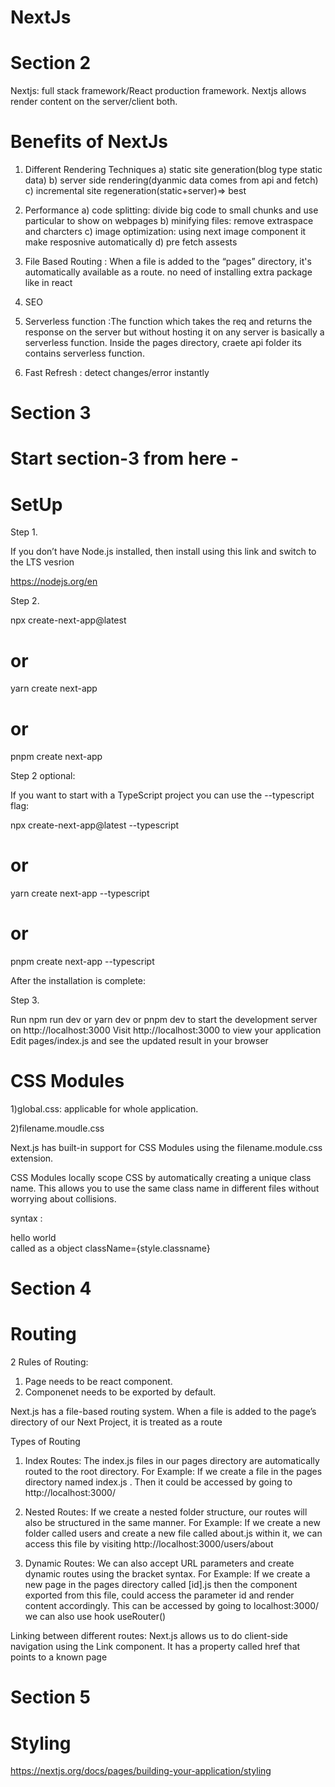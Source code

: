 # NextJs

# Section 2

Nextjs: full stack framework/React production framework.
Nextjs allows render content on the server/client both.
# Benefits of NextJs
1) Different Rendering Techniques
a) static site generation(blog type static data)
b) server side rendering(dyanmic data comes from api and fetch)
c) incremental site regeneration(static+server)=> best

2) Performance
a) code splitting: divide big code to small chunks and use particular to show on webpages
b) minifying files: remove extraspace and charcters 
c) image optimization: using next image component it make resposnive automatically
d) pre fetch assests

3) File Based Routing : When a file is added to the “pages” directory, it's automatically available as a route.
                        no need of installing extra package like in react
4) SEO
5) Serverless function :The function which takes the req and returns the response on the server but without hosting it on any server is basically a serverless function.
                           Inside the pages directory, craete api folder its contains serverless function.
                           
6) Fast Refresh : detect changes/error instantly

# Section 3


# Start section-3 from here -
# SetUp
Step 1.

If you don’t have Node.js installed, then install using this link and switch to the LTS vesrion

https://nodejs.org/en

Step 2.

npx create-next-app@latest
# or
yarn create next-app
# or
pnpm create next-app


Step 2 optional:

If you want to start with a TypeScript project you can use the --typescript flag:

npx create-next-app@latest --typescript
# or
yarn create next-app --typescript
# or
pnpm create next-app --typescript

After the installation is complete:

Step 3.

Run npm run dev or yarn dev or pnpm dev to start the development server on http://localhost:3000
Visit http://localhost:3000 to view your application
Edit pages/index.js and see the updated result in your browser

# CSS Modules

1)global.css: applicable for whole application.

2)filename.moudle.css

Next.js has built-in support for CSS Modules using the filename.module.css extension.

CSS Modules locally scope CSS by automatically creating a unique class name. This allows you to use the same class name in different files without worrying about collisions.


syntax : 
<div className={style.classname}>hello world</div>
called as a object className={style.classname}

# Section 4

# Routing

2 Rules of Routing:
1) Page needs to be react component.
2)  Componenet needs to be exported by default.

Next.js has a file-based routing system. When a file is added to the page’s directory of our Next Project, it is treated as a route

Types of Routing

1) Index Routes: The index.js files in our pages directory are automatically routed to the root directory.
  For Example: If we create a file in the pages directory named index.js . Then it could be accessed by going to http://localhost:3000/

2) Nested Routes: If we create a nested folder structure, our routes will also be structured in the same manner. 
  For Example:  If we create a new folder called users and create a new file called about.js within it, we can access this file by visiting                  http://localhost:3000/users/about
  
3) Dynamic Routes: We can also accept URL parameters and create dynamic routes using the bracket syntax. 
   For Example: If we create a new page in the pages directory called [id].js then the component exported from this file,
    could access the parameter id and render content accordingly. This can be accessed by going to localhost:3000/<Any Dynamic Id> 
  we can also use hook useRouter()
  
 
  
  Linking between different routes: Next.js allows us to do client-side navigation using the Link component. 
                                    It has a property called href that points to a known page
  
  
  # Section 5
  
  # Styling 
https://nextjs.org/docs/pages/building-your-application/styling
              
